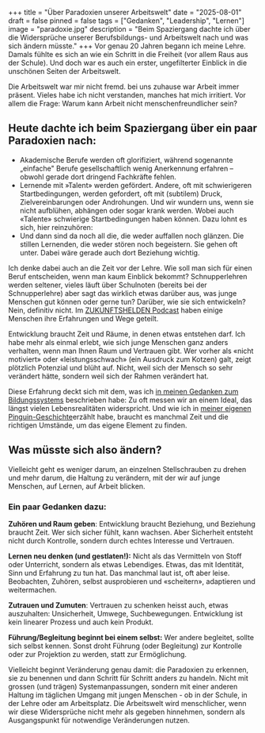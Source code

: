 +++
title = "Über Paradoxien unserer Arbeitswelt"
date = "2025-08-01"
draft = false
pinned = false
tags = ["Gedanken", "Leadership", "Lernen"]
image = "paradoxie.jpg"
description = "Beim Spaziergang dachte ich über die Widersprüche unserer Berufsbildungs- und Arbeitswelt nach und was sich ändern müsste."
+++
Vor genau 20 Jahren begann ich meine Lehre. Damals fühlte es sich an wie ein Schritt in die Freiheit (vor allem Raus aus der Schule). Und doch war es auch ein erster, ungefilterter Einblick in die unschönen Seiten der Arbeitswelt.

Die Arbeitswelt war mir nicht fremd. bei uns zuhause war Arbeit immer präsent. Vieles habe ich nicht verstanden, manches hat mich irritiert. Vor allem die Frage: Warum kann Arbeit nicht menschenfreundlicher sein?

## Heute dachte ich beim Spaziergang über ein paar Paradoxien nach:

* Akademische Berufe werden oft glorifiziert, während sogenannte „einfache" Berufe gesellschaftlich wenig Anerkennung erfahren – obwohl gerade dort dringend Fachkräfte fehlen.
* Lernende mit »Talent» werden gefördert. Andere, oft mit schwierigeren Startbedingungen, werden gefordert, oft mit (subtilem) Druck, Zielvereinbarungen oder Androhungen. Und wir wundern uns, wenn sie nicht aufblühen, abhängen oder sogar krank werden. Wobei auch «Talente» schwierige Startbedingungen haben können. Dazu lohnt es sich, hier reinzuhören:
* Und dann sind da noch all die, die weder auffallen noch glänzen. Die stillen Lernenden, die weder stören noch begeistern. Sie gehen oft unter. Dabei wäre gerade auch dort Beziehung wichtig.

Ich denke dabei auch an die Zeit vor der Lehre. Wie soll man sich für einen Beruf entscheiden, wenn man kaum Einblick bekommt? Schnupperlehren werden seltener, vieles läuft über Schulnoten (bereits bei der Schnupperlehre) aber sagt das wirklich etwas darüber aus, was junge Menschen gut können oder gerne tun? Darüber, wie sie sich entwickeln? Nein, definitiv nicht. Im [ZUKUNFTSHELDEN Podcast](https://zukunftshelden.podigee.io) haben einige Menschen ihre Erfahrungen und Wege geteilt.

Entwicklung braucht Zeit und Räume, in denen etwas entstehen darf. Ich habe mehr als einmal erlebt, wie sich junge Menschen ganz anders verhalten, wenn man Ihnen Raum und Vertrauen gibt. Wer vorher als «nicht motiviert» oder «leistungsschwach» (ein Ausdruck zum Kotzen) galt, zeigt plötzlich Potenzial und blüht auf. Nicht, weil sich der Mensch so sehr verändert hätte, sondern weil sich der Rahmen verändert hat.

Diese Erfahrung deckt sich mit dem, was ich [in meinen Gedanken zum Bildungssystems](https://www.bensblog.ch/was-bereitet-aufs-leben-vor/) beschrieben habe: Zu oft messen wir an einem Ideal, das längst vielen Lebensrealitäten widerspricht. Und wie ich in [meiner eigenen Pinguin-Geschichte](https://www.bensblog.ch/der-pinguin-und-ich/)erzählt habe, braucht es manchmal Zeit und die richtigen Umstände, um das eigene Element zu finden.

## Was müsste sich also ändern?

Vielleicht geht es weniger darum, an einzelnen Stellschrauben zu drehen und mehr darum, die Haltung zu verändern, mit der wir auf junge Menschen, auf Lernen, auf Arbeit blicken.

### Ein paar Gedanken dazu:

**Zuhören und Raum geben**: Entwicklung braucht Beziehung, und Beziehung braucht Zeit. Wer sich sicher fühlt, kann wachsen. Aber Sicherheit entsteht nicht durch Kontrolle, sondern durch echtes Interesse und Vertrauen.

**Lernen neu denken (und gestlaten!):** Nicht als das Vermitteln von Stoff oder Unterricht, sondern als etwas Lebendiges. Etwas, das mit Identität, Sinn und Erfahrung zu tun hat. Das manchmal laut ist, oft aber leise. Beobachten, Zuhören, selbst ausprobieren und «scheitern», adaptieren und weitermachen.

**Zutrauen und Zumuten**: Vertrauen zu schenken heisst auch, etwas auszuhalten: Unsicherheit, Umwege, Suchbewegungen. Entwicklung ist kein linearer Prozess und auch kein Produkt.

**Führung/Begleitung beginnt bei einem selbst:** Wer andere begleitet, sollte sich selbst kennen. Sonst droht Führung (oder Begleitung) zur Kontrolle oder zur Projektion zu werden, statt zur Ermöglichung.

Vielleicht beginnt Veränderung genau damit: die Paradoxien zu erkennen, sie zu benennen und dann Schritt für Schritt anders zu handeln. Nicht mit grossen (und trägen) Systemanpassungen, sondern mit einer anderen Haltung im täglichen Umgang mit jungen Menschen - ob in der Schule, in der Lehre oder am Arbeitsplatz. Die Arbeitswelt wird menschlicher, wenn wir diese Widersprüche nicht mehr als gegeben hinnehmen, sondern als Ausgangspunkt für notwendige Veränderungen nutzen.